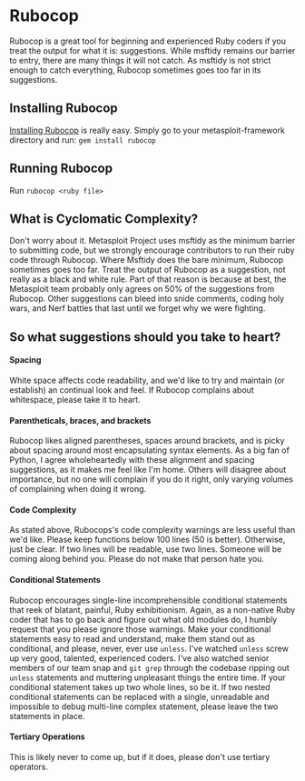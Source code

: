 # Rubocop
Rubocop is a great tool for beginning and experienced Ruby coders if you treat the output for what it is: suggestions.  While msftidy remains our barrier to entry, there are many things it will not catch.  As msftidy is not strict enough to catch everything, Rubocop sometimes goes too far in its suggestions.

## Installing Rubocop
[Installing Rubocop](https://github.com/bbatsov/rubocop) is really easy.  Simply go to your metasploit-framework directory and run:
```gem install rubocop```

## Running Rubocop
Run ```rubocop <ruby file>```

## What is Cyclomatic Complexity?
Don't worry about it.  Metasploit Project uses msftidy as the minimum barrier to submitting code, but we strongly encourage contributors to run their ruby code through Rubocop.  Where Msftidy does the bare minimum, Rubocop sometimes goes too far.  Treat the output of Rubocop as a suggestion, not really as a black and white rule.  Part of that reason is because at best, the Metasploit team probably only agrees on 50% of the suggestions from Rubocop.  Other suggestions can bleed into snide comments, coding holy wars, and Nerf battles that last until we forget why we were fighting.

## So what suggestions should you take to heart?

#### Spacing
White space affects code readability, and we'd like to try and maintain (or establish) an continual look and feel.  If Rubocop complains about whitespace, please take it to heart.

#### Parentheticals, braces, and brackets
Rubocop likes aligned parentheses, spaces around brackets, and is picky about spacing around most encapsulating syntax elements.  As a big fan of Python, I agree wholeheartedly with these alignment and spacing suggestions, as it makes me feel like I'm home.  Others will disagree about importance, but no one will complain if you do it right, only varying volumes of complaining when doing it wrong.

#### Code Complexity
As stated above, Rubocops's code complexity warnings are less useful than we'd like.  Please keep functions below 100 lines (50 is better).  Otherwise, just be clear.  If two lines will be readable, use two lines.  Someone will be coming along behind you.  Please do not make that person hate you.

#### Conditional Statements
Rubocop encourages single-line incomprehensible conditional statements that reek of blatant, painful, Ruby exhibitionism.  Again, as a non-native Ruby coder that has to go back and figure out what old modules do, I humbly request that you please ignore those warnings.  Make your conditional statements easy to read and understand, make them stand out as conditional, and please, never, ever use `unless`.  I've watched `unless` screw up very good, talented, experienced coders.  I've also watched senior members of our team snap and `git grep` through the codebase ripping out `unless` statements and muttering unpleasant things the entire time.
If your conditional statement takes up two whole lines, so be it.  If two nested conditional statements can be replaced with a single, unreadable and impossible to debug multi-line complex statement, please leave the two statements in place.

#### Tertiary Operations
This is likely never to come up, but if it does, please don't use tertiary operators.

